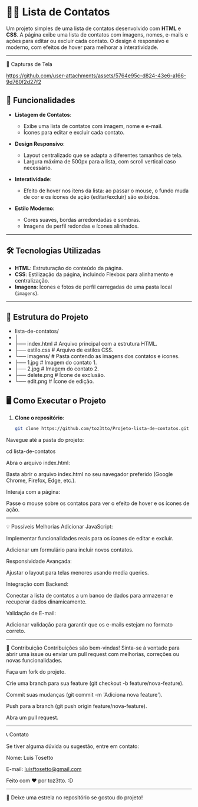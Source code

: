 # 🧑‍💻 Lista de Contatos

Um projeto simples de uma lista de contatos desenvolvido com **HTML** e **CSS**. A página exibe uma lista de contatos com imagens, nomes, e-mails e ações para editar ou excluir cada contato. O design é responsivo e moderno, com efeitos de hover para melhorar a interatividade.

---


📸 Capturas de Tela

https://github.com/user-attachments/assets/5764e95c-d824-43e6-a166-9d760f2d27f2

## 🚀 Funcionalidades

- **Listagem de Contatos**:
  - Exibe uma lista de contatos com imagem, nome e e-mail.
  - Ícones para editar e excluir cada contato.

- **Design Responsivo**:
  - Layout centralizado que se adapta a diferentes tamanhos de tela.
  - Largura máxima de 500px para a lista, com scroll vertical caso necessário.

- **Interatividade**:
  - Efeito de hover nos itens da lista: ao passar o mouse, o fundo muda de cor e os ícones de ação (editar/excluir) são exibidos.

- **Estilo Moderno**:
  - Cores suaves, bordas arredondadas e sombras.
  - Imagens de perfil redondas e ícones alinhados.

---

## 🛠️ Tecnologias Utilizadas

- **HTML**: Estruturação do conteúdo da página.
- **CSS**: Estilização da página, incluindo Flexbox para alinhamento e centralização.
- **Imagens**: Ícones e fotos de perfil carregadas de uma pasta local (`imagens`).

---

## 📂 Estrutura do Projeto

- lista-de-contatos/
- │
- ├── index.html          # Arquivo principal com a estrutura HTML.
- ├── estilo.css          # Arquivo de estilos CSS.
- └── imagens/            # Pasta contendo as imagens dos contatos e ícones.
-    ├── 1.jpg           # Imagem do contato 1.
-    ├── 2.jpg           # Imagem do contato 2.
-    ├── delete.png      # Ícone de exclusão.
-   └── edit.png        # Ícone de edição.

## 🖥️ Como Executar o Projeto

1. **Clone o repositório**:
   ```bash
   git clone https://github.com/toz3tto/Projeto-lista-de-contatos.git
   
Navegue até a pasta do projeto:

cd lista-de-contatos

Abra o arquivo index.html:

Basta abrir o arquivo index.html no seu navegador preferido (Google Chrome, Firefox, Edge, etc.).

Interaja com a página:

Passe o mouse sobre os contatos para ver o efeito de hover e os ícones de ação.

---

💡 Possíveis Melhorias
Adicionar JavaScript:

Implementar funcionalidades reais para os ícones de editar e excluir.

Adicionar um formulário para incluir novos contatos.

Responsividade Avançada:

Ajustar o layout para telas menores usando media queries.

Integração com Backend:

Conectar a lista de contatos a um banco de dados para armazenar e recuperar dados dinamicamente.

Validação de E-mail:

Adicionar validação para garantir que os e-mails estejam no formato correto.

---

🤝 Contribuição
Contribuições são bem-vindas! Sinta-se à vontade para abrir uma issue ou enviar um pull request com melhorias, correções ou novas funcionalidades.

Faça um fork do projeto.

Crie uma branch para sua feature (git checkout -b feature/nova-feature).

Commit suas mudanças (git commit -m 'Adiciona nova feature').

Push para a branch (git push origin feature/nova-feature).

Abra um pull request.

---

📞 Contato

Se tiver alguma dúvida ou sugestão, entre em contato:

Nome: Luis Tosetto

E-mail: luisftosetto@gmail.com

Feito com ❤️ por toz3tto. :D

---

🌟 Deixe uma estrela no repositório se gostou do projeto!
